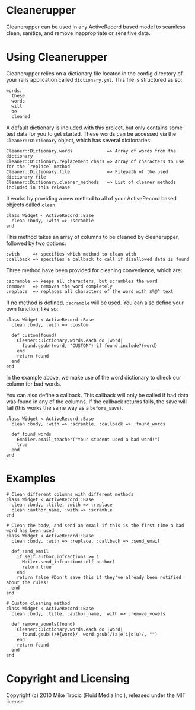 # Cleanerupper #

Cleanerupper can be used in any ActiveRecord based model to seamless clean, sanitize, and
remove inappropriate or sensitive data.

# Using Cleanerupper #

Cleanerupper relies on a dictionary file located in the config directory of your rails
application called `dictionary.yml`.  This file is structured as so:

    words:
      these
      words
      will
      be
      cleaned

A default dictionary is included with this project, but only contains some test data for you to get started.  These words can be accessed via the `Cleaner::Dictionary` object, which has several dictionaries:

    Cleaner::Dictionary.words             => Array of words from the dictionary
    Cleaner::Dictionary.replacement_chars => Array of characters to use for the `replace` method
    Cleaner::Dictionary.file              => Filepath of the used dictionary file
    Cleaner::Dictionary.cleaner_methods   => List of cleaner methods included in this release

It works by  providing a new method to all of your ActiveRecord based objects called `clean`

    class Widget < ActiveRecord::Base
      clean :body, :with => :scramble
    end

This method takes an array of columns to be cleaned by cleanerupper, followed by two options:

    :with     => specifies which method to clean with
    :callback => specifies a callback to call if disallowed data is found

Three method have been provided for cleaning convenience, which are:

    :scramble => keeps all characters, but scrambles the word
    :remove   => removes the word completely
    :replace  => replaces all characters of the word with $%@^ text

If no method is defined, `:scramble` will be used.  You can also define your own function, like so:

    class Widget < ActiveRecord::Base
      clean :body, :with => :custom

      def custom(found)
        Cleaner::Dictionary.words.each do |word|
          found.gsub!(word, "CUSTOM") if found.include?(word)
        end
        return found
      end
    end

In the example above, we make use of the word dictionary to check our column for bad words.

You can also define a callback. This callback will only be called if bad data was found in any of
the columns.  If the callback returns falls, the save will fail (this works the same way as a `before_save`).

    class Widget < ActiveRecord::Base
      clean :body, :with => :scramble, :callback => :found_words

      def found_words
        Emailer.email_teacher("Your student used a bad word!")
        true
      end
    end


Examples
=======

    # Clean different columns with different methods
    class Widget < ActiveRecord::Base
      clean :body, :title, :with => :replace
      clean :author_name, :with => :scramble
    end

    # Clean the body, and send an email if this is the first time a bad word has been used
    class Widget < ActiveRecord::Base
      clean :body, :with => :replace, :callback => :send_email

      def send_email
        if self.author.infractions >= 1
          Mailer.send_infraction(self.author)
          return true
        end
        return false #Don't save this if they've already been notified about the rules!
      end
    end

    # Custom cleaning method
    class Widget < ActiveRecord::Base
      clean :body, :title, :author_name, :with => :remove_vowels

      def remove_vowels(found)
        Cleaner::Dictionary.words.each do |word|
          found.gsub!(/#{word}/, word.gsub(/(a|e|i|o|u)/, "")
        end
        return found
      end
    end

# Copyright and Licensing #
Copyright (c) 2010 Mike Trpcic (Fluid Media Inc.), released under the MIT license
